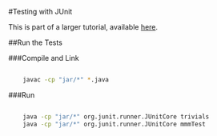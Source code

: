#Testing with JUnit

This is part of a larger tutorial, available [here](http://ufsdc.github.io/articles/2015/04/06/software-testing/).

##Run the Tests

###Compile and Link

```bash

	javac -cp "jar/*" *.java
```

###Run

```bash

	java -cp "jar/*" org.junit.runner.JUnitCore trivials
	java -cp "jar/*" org.junit.runner.JUnitCore mmmTest
```
